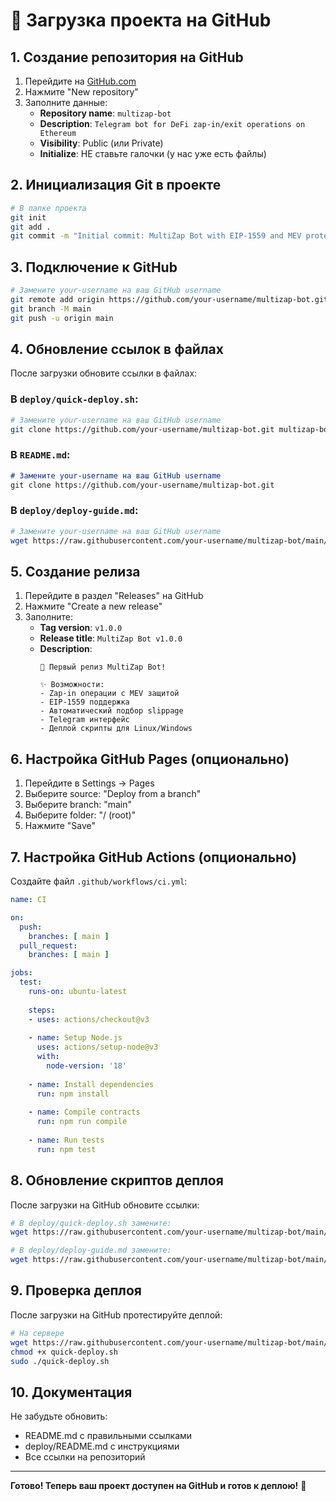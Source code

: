 # 🚀 Загрузка проекта на GitHub

## 1. Создание репозитория на GitHub

1. Перейдите на [GitHub.com](https://github.com)
2. Нажмите "New repository"
3. Заполните данные:
   - **Repository name**: `multizap-bot`
   - **Description**: `Telegram bot for DeFi zap-in/exit operations on Ethereum`
   - **Visibility**: Public (или Private)
   - **Initialize**: НЕ ставьте галочки (у нас уже есть файлы)

## 2. Инициализация Git в проекте

```bash
# В папке проекта
git init
git add .
git commit -m "Initial commit: MultiZap Bot with EIP-1559 and MEV protection"
```

## 3. Подключение к GitHub

```bash
# Замените your-username на ваш GitHub username
git remote add origin https://github.com/your-username/multizap-bot.git
git branch -M main
git push -u origin main
```

## 4. Обновление ссылок в файлах

После загрузки обновите ссылки в файлах:

### В `deploy/quick-deploy.sh`:
```bash
# Замените your-username на ваш GitHub username
git clone https://github.com/your-username/multizap-bot.git multizap-bot
```

### В `README.md`:
```markdown
# Замените your-username на ваш GitHub username
git clone https://github.com/your-username/multizap-bot.git
```

### В `deploy/deploy-guide.md`:
```bash
# Замените your-username на ваш GitHub username
wget https://raw.githubusercontent.com/your-username/multizap-bot/main/deploy/quick-deploy.sh
```

## 5. Создание релиза

1. Перейдите в раздел "Releases" на GitHub
2. Нажмите "Create a new release"
3. Заполните:
   - **Tag version**: `v1.0.0`
   - **Release title**: `MultiZap Bot v1.0.0`
   - **Description**: 
     ```
     🚀 Первый релиз MultiZap Bot!
     
     ✨ Возможности:
     - Zap-in операции с MEV защитой
     - EIP-1559 поддержка
     - Автоматический подбор slippage
     - Telegram интерфейс
     - Деплой скрипты для Linux/Windows
     ```

## 6. Настройка GitHub Pages (опционально)

1. Перейдите в Settings → Pages
2. Выберите source: "Deploy from a branch"
3. Выберите branch: "main"
4. Выберите folder: "/ (root)"
5. Нажмите "Save"

## 7. Настройка GitHub Actions (опционально)

Создайте файл `.github/workflows/ci.yml`:

```yaml
name: CI

on:
  push:
    branches: [ main ]
  pull_request:
    branches: [ main ]

jobs:
  test:
    runs-on: ubuntu-latest
    
    steps:
    - uses: actions/checkout@v3
    
    - name: Setup Node.js
      uses: actions/setup-node@v3
      with:
        node-version: '18'
        
    - name: Install dependencies
      run: npm install
      
    - name: Compile contracts
      run: npm run compile
      
    - name: Run tests
      run: npm test
```

## 8. Обновление скриптов деплоя

После загрузки на GitHub обновите ссылки:

```bash
# В deploy/quick-deploy.sh замените:
wget https://raw.githubusercontent.com/your-username/multizap-bot/main/deploy/quick-deploy.sh

# В deploy/deploy-guide.md замените:
wget https://raw.githubusercontent.com/your-username/multizap-bot/main/deploy/quick-deploy.sh
```

## 9. Проверка деплоя

После загрузки на GitHub протестируйте деплой:

```bash
# На сервере
wget https://raw.githubusercontent.com/your-username/multizap-bot/main/deploy/quick-deploy.sh
chmod +x quick-deploy.sh
sudo ./quick-deploy.sh
```

## 10. Документация

Не забудьте обновить:
- README.md с правильными ссылками
- deploy/README.md с инструкциями
- Все ссылки на репозиторий

---

**Готово! Теперь ваш проект доступен на GitHub и готов к деплою!** 🎉
